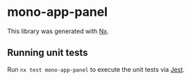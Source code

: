 # mono-app-panel

This library was generated with [Nx](https://nx.dev).

## Running unit tests

Run `nx test mono-app-panel` to execute the unit tests via [Jest](https://jestjs.io).
